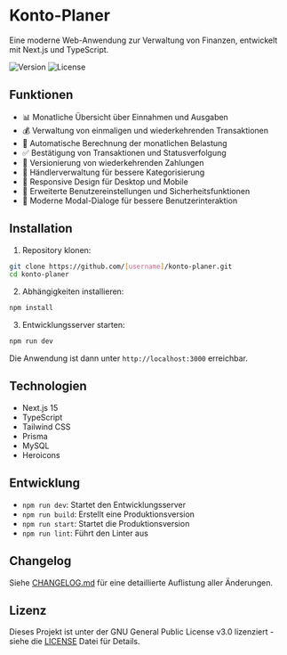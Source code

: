 # Konto-Planer

Eine moderne Web-Anwendung zur Verwaltung von Finanzen, entwickelt mit Next.js und TypeScript.

![Version](https://img.shields.io/badge/version-2.2.0-purple.svg)
![License](https://img.shields.io/badge/license-GPL--3.0-green)

## Funktionen

- 📊 Monatliche Übersicht über Einnahmen und Ausgaben
- 💰 Verwaltung von einmaligen und wiederkehrenden Transaktionen
- 📅 Automatische Berechnung der monatlichen Belastung
- ✅ Bestätigung von Transaktionen und Statusverfolgung
- 🔄 Versionierung von wiederkehrenden Zahlungen
- 🏪 Händlerverwaltung für bessere Kategorisierung
- 📱 Responsive Design für Desktop und Mobile
- 🔐 Erweiterte Benutzereinstellungen und Sicherheitsfunktionen
- 🎯 Moderne Modal-Dialoge für bessere Benutzerinteraktion

## Installation

1. Repository klonen:
```bash
git clone https://github.com/[username]/konto-planer.git
cd konto-planer
```

2. Abhängigkeiten installieren:
```bash
npm install
```

3. Entwicklungsserver starten:
```bash
npm run dev
```

Die Anwendung ist dann unter `http://localhost:3000` erreichbar.

## Technologien

- Next.js 15
- TypeScript
- Tailwind CSS
- Prisma
- MySQL
- Heroicons

## Entwicklung

- `npm run dev`: Startet den Entwicklungsserver
- `npm run build`: Erstellt eine Produktionsversion
- `npm run start`: Startet die Produktionsversion
- `npm run lint`: Führt den Linter aus

## Changelog

Siehe [CHANGELOG.md](CHANGELOG.md) für eine detaillierte Auflistung aller Änderungen.

## Lizenz

Dieses Projekt ist unter der GNU General Public License v3.0 lizenziert - siehe die [LICENSE](LICENSE) Datei für Details.
